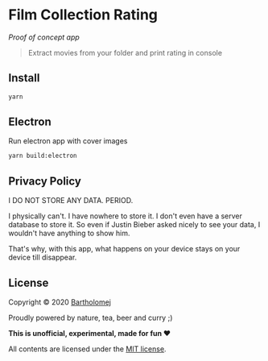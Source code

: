 # Film Collection Rating

*Proof of concept app*

> Extract movies from your folder and print rating in console

## Install
```bash
yarn
```

## Electron

Run electron app with cover images

```bash
yarn build:electron
```


## Privacy Policy

I DO NOT STORE ANY DATA. PERIOD.

I physically can't. I have nowhere to store it. I don't even have a server database to store it. So even if Justin Bieber asked nicely to see your data, I wouldn't have anything to show him.

That's why, with this app, what happens on your device stays on your device till disappear.

## License

Copyright &copy; 2020 [Bartholomej](http://github.com/bartholomej)

Proudly powered by nature, tea, beer and curry ;)

**This is unofficial, experimental, made for fun ❤️** ️ ️

All contents are licensed under the [MIT license].

[mit license]: LICENSE

